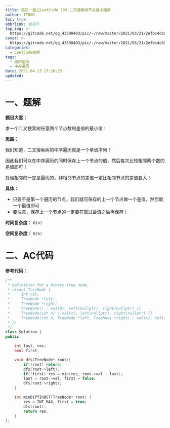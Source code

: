 ```yaml
---
title: 每日一题之LeetCode 783.二叉搜索树节点最小距离
author: ITNXD
toc: true
abbrlink: 16877
top_img: >-
  https://gitcode.net/qq_43590403/pic/-/raw/master/2021/03/21/2efbc4cb93b487fd05b4faaa113a1b7d.png
cover: >-
  https://gitcode.net/qq_43590403/pic/-/raw/master/2021/03/21/2efbc4cb93b487fd05b4faaa113a1b7d.png
categories:
  - LeetCode刷题
tags:
  - 树的遍历
  - 中序遍历
date: 2021-04-13 17:20:25
updated:
---
```








# 一、题解



**题目大意：**



求一个二叉搜索树任意两个节点数的差值的最小值！



**思路：**



我们知道，二叉搜索树的中序遍历就是一个单调序列！

因此我们可以在中序遍历的同时保存上一个节点的值，然后每次比较相邻两个数的差值即可！

处理相邻的一定是最优的，非相邻节点的差值一定比相邻节点的差值要大！



**具体：**

- 只要不是第一个遍历的节点，我们就可保存的上一个节点做一个差值，然后取一个最值即可
- 要注意，保存上一个节点的一定要在取过最值之后再保存！





**时间复杂度：** `O(n)`

**空间复杂度：** `O(h)`





# 二、AC代码



**参考代码：**

````c++
/**
 * Definition for a binary tree node.
 * struct TreeNode {
 *     int val;
 *     TreeNode *left;
 *     TreeNode *right;
 *     TreeNode() : val(0), left(nullptr), right(nullptr) {}
 *     TreeNode(int x) : val(x), left(nullptr), right(nullptr) {}
 *     TreeNode(int x, TreeNode *left, TreeNode *right) : val(x), left(left), right(right) {}
 * };
 */
class Solution {
public:

    int last, res;
    bool first;

    void dfs(TreeNode* root){
        if(!root) return;
        dfs(root->left);
        if(!first) res = min(res, root->val - last);
        last = root->val, first = false;
        dfs(root->right);
    }

    int minDiffInBST(TreeNode* root) {
        res = INT_MAX, first = true;
        dfs(root);
        return res;
    }
};
````

